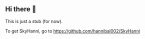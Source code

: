 ## Hi there 👋
This is just a stub (for now).

To get SkyHanni, go to https://github.com/hannibal002/SkyHanni
